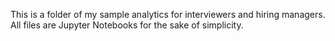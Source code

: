 This is a folder of my sample analytics for interviewers and hiring managers. All files are Jupyter Notebooks for the sake of simplicity.
